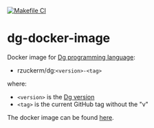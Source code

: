 [![Makefile CI](https://github.com/rzuckerm/dg-docker-image/actions/workflows/makefile.yml/badge.svg)](https://github.com/rzuckerm/dg-docker-image/actions/workflows/makefile.yml)

# dg-docker-image

Docker image for [Dg programming language](https://github.com/pyos/dg):

- rzuckerm/dg:`<version>-<tag>`

where:

- `<version>` is the [Dg version](DG_VERSION)
- `<tag>` is the current GitHub tag without the "v"

The docker image can be found [here](https://hub.docker.com/r/rzuckerm/dg).
